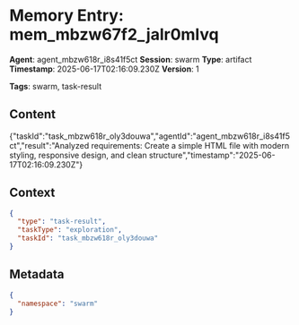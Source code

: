 # Memory Entry: mem_mbzw67f2_jalr0mlvq

**Agent**: agent_mbzw618r_i8s41f5ct
**Session**: swarm
**Type**: artifact
**Timestamp**: 2025-06-17T02:16:09.230Z
**Version**: 1

**Tags**: swarm, task-result

## Content

{"taskId":"task_mbzw618r_oly3douwa","agentId":"agent_mbzw618r_i8s41f5ct","result":"Analyzed requirements: Create a simple HTML file with modern styling, responsive design, and clean structure","timestamp":"2025-06-17T02:16:09.230Z"}

## Context

```json
{
  "type": "task-result",
  "taskType": "exploration",
  "taskId": "task_mbzw618r_oly3douwa"
}
```

## Metadata

```json
{
  "namespace": "swarm"
}
```
